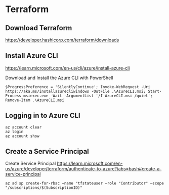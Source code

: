 # Terraform

## Download Terraform
https://developer.hashicorp.com/terraform/downloads

## Install Azure CLI
https://learn.microsoft.com/en-us/cli/azure/install-azure-cli

Download and Install the Azure CLI with PowerShell
```
$ProgressPreference = 'SilentlyContinue'; Invoke-WebRequest -Uri https://aka.ms/installazurecliwindows -OutFile .\AzureCLI.msi; Start-Process msiexec.exe -Wait -ArgumentList '/I AzureCLI.msi /quiet'; Remove-Item .\AzureCLI.msi
```


## Logging in to Azure CLI 

```
az account clear
az login
az account show
```

## Create a Service Principal
Create Service Principal https://learn.microsoft.com/en-us/azure/developer/terraform/authenticate-to-azure?tabs=bash#create-a-service-principal

```
az ad sp create-for-rbac –name "tfstateuser –role "Contributor" –scope "/subscriptions/$(SubscriptionID)"
```
